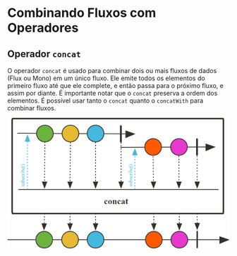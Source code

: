 # Combinando Fluxos com Operadores

## Operador `concat`

O operador `concat` é usado para combinar dois ou mais fluxos de dados (Flux ou Mono) em um único fluxo. Ele emite todos os elementos do primeiro fluxo até que ele complete, e então passa para o próximo fluxo, e assim por diante. É importante notar que o `concat` preserva a ordem dos elementos. É possível usar tanto o `concat` quanto o `concatWith` para combinar fluxos.

![Exemplo concat](image-26.png)
